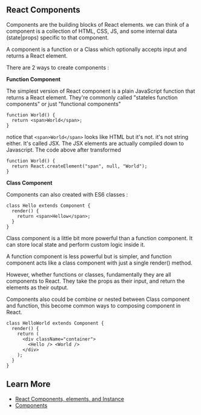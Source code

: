 ## React Components

Components are the building blocks of React elements. we can think of a component is a collection of HTML, CSS, JS, and some internal data (state|props) specific to that component.

A component is a function or a Class which optionally accepts input and returns a React element.

There are 2 ways to create components :

**Function Component**

The simplest version of React component is a plain JavaScript function that returns a React element.
They're commonly called "stateles function components" or just "functional components"

```
function World() {
  return <span>World</span>;
}
```

notice that `<span>World</span>` looks like HTML but it's not. it's not string either. It's called JSX.
The JSX elements are actually compiled down to Javascript. The code above after transformed

```
function World() {
  return React.createElement("span", null, "World");
}
```

**Class Component**

Components can also created with ES6 classes :

```
class Hello extends Component {
  render() {
    return <span>Hellow</span>;
  }
}
```

Class component is a little bit more powerful than a function component.
It can store local state and perform custom logic inside it.

A function component is less powerful but is simpler, and function component acts like a class component
with just a single render() method.

However, whether functions or classes, fundamentally they are all components to React. They take the props as their input, and return the elements as their output.

Components also could be combine or nested between Class component and function, this become common ways to composing component in React.

```
class HelloWorld extends Component {
  render() {
    return (
      <div className="container">
        <Hello /> <World />
      </div>
    );
  }
}
```

## Learn More

- [React Components, elements, and Instance](https://reactjs.org/blog/2015/12/18/react-components-elements-and-instances.html)
- [Components](https://reactjs.org/docs/glossary.html#components)
